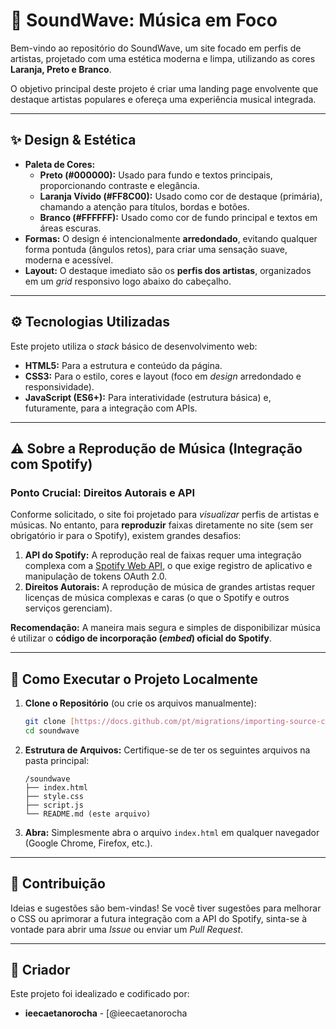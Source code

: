 # 🎵 SoundWave: Música em Foco

Bem-vindo ao repositório do SoundWave, um site focado em perfis de artistas, projetado com uma estética moderna e limpa, utilizando as cores **Laranja, Preto e Branco**.

O objetivo principal deste projeto é criar uma landing page envolvente que destaque artistas populares e ofereça uma experiência musical integrada.

---

## ✨ Design & Estética

* **Paleta de Cores:**
    * **Preto (\#000000):** Usado para fundo e textos principais, proporcionando contraste e elegância.
    * **Laranja Vívido (\#FF8C00):** Usado como cor de destaque (primária), chamando a atenção para títulos, bordas e botões.
    * **Branco (\#FFFFFF):** Usado como cor de fundo principal e textos em áreas escuras.
* **Formas:** O design é intencionalmente **arredondado**, evitando qualquer forma pontuda (ângulos retos), para criar uma sensação suave, moderna e acessível.
* **Layout:** O destaque imediato são os **perfis dos artistas**, organizados em um *grid* responsivo logo abaixo do cabeçalho.

---

## ⚙️ Tecnologias Utilizadas

Este projeto utiliza o *stack* básico de desenvolvimento web:

* **HTML5:** Para a estrutura e conteúdo da página.
* **CSS3:** Para o estilo, cores e layout (foco em *design* arredondado e responsividade).
* **JavaScript (ES6+):** Para interatividade (estrutura básica) e, futuramente, para a integração com APIs.

---

## ⚠️ Sobre a Reprodução de Música (Integração com Spotify)

### Ponto Crucial: Direitos Autorais e API

Conforme solicitado, o site foi projetado para *visualizar* perfis de artistas e músicas. No entanto, para **reproduzir** faixas diretamente no site (sem ser obrigatório ir para o Spotify), existem grandes desafios:

1.  **API do Spotify:** A reprodução real de faixas requer uma integração complexa com a [Spotify Web API](https://developer.spotify.com/documentation/web-api/), o que exige registro de aplicativo e manipulação de tokens OAuth 2.0.
2.  **Direitos Autorais:** A reprodução de música de grandes artistas requer licenças de música complexas e caras (o que o Spotify e outros serviços gerenciam).

**Recomendação:** A maneira mais segura e simples de disponibilizar música é utilizar o **código de incorporação (*embed*) oficial do Spotify**.

---

## 🚀 Como Executar o Projeto Localmente

1.  **Clone o Repositório** (ou crie os arquivos manualmente):
    ```bash
    git clone [https://docs.github.com/pt/migrations/importing-source-code/using-the-command-line-to-import-source-code/adding-locally-hosted-code-to-github](https://docs.github.com/pt/migrations/importing-source-code/using-the-command-line-to-import-source-code/adding-locally-hosted-code-to-github)
    cd soundwave
    ```
2.  **Estrutura de Arquivos:** Certifique-se de ter os seguintes arquivos na pasta principal:
    ```
    /soundwave
    ├── index.html
    ├── style.css
    ├── script.js
    └── README.md (este arquivo)
    ```
3.  **Abra:** Simplesmente abra o arquivo `index.html` em qualquer navegador (Google Chrome, Firefox, etc.).

---

## 🙋 Contribuição

Ideias e sugestões são bem-vindas! Se você tiver sugestões para melhorar o CSS ou aprimorar a futura integração com a API do Spotify, sinta-se à vontade para abrir uma *Issue* ou enviar um *Pull Request*.

---

## 🔗 Criador

Este projeto foi idealizado e codificado por:

* **ieecaetanorocha** - [@ieecaetanorocha
